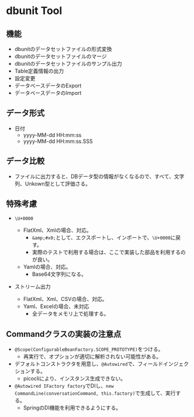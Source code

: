 # dbunit Tool

## 機能

- dbunitのデータセットファイルの形式変換
- dbunitのデータセットファイルのマージ
- dbunitのデータセットファイルのサンプル出力
- Table定義情報の出力
- 設定変更
- データベースデータのExport
- データベースデータのImport

## データ形式

- 日付
    - yyyy-MM-dd HH:mm:ss
    - yyyy-MM-dd HH:mm:ss.SSS

## データ比較

- ファイルに出力すると、DBデータ型の情報がなくなるので、すべて、文字列、Unkown型として評価さる。


## 特殊考慮

- `\U+0000`
  - FlatXml、Xmlの場合、対応。
    - `&amp;#x0;`として、エクスポートし、インポートで、`\U+0000`に戻す。
    - 実際のテストで利用する場合は、ここで実装した部品を利用するのが良い。
  - Yamlの場合、対応。
    - Base64文字列になる。

- ストリーム出力
  - FlatXml、Xml、CSVの場合、対応。
  - Yaml、Excelの場合、未対応
    - 全データをメモリ上で処理する。

## Commandクラスの実装の注意点

- `@Scope(ConfigurableBeanFactory.SCOPE_PROTOTYPE)`をつける。
  - 再実行で、オプションが適切に解析されない可能性がある。
- デフォルトコンストラクタを用意し、`@Autowired`で、フィールドインジェクションする。
  - picocliにより、インスタンス生成できない。
- `@Autowired IFactory factory`でDIし、`new CommandLine(conversationCommand, this.factory)`で生成して、実行する。
  - SpringのDI機能を利用できるようにする。
